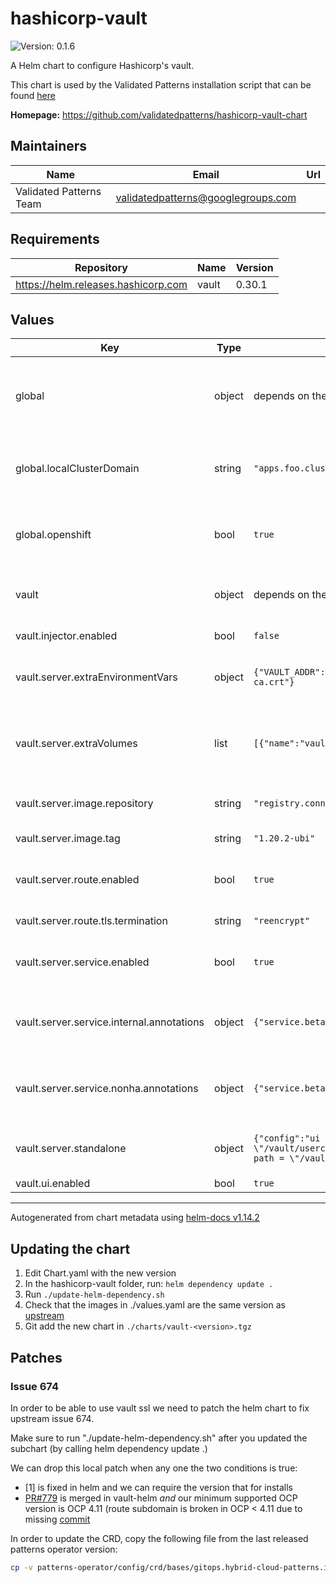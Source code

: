 # hashicorp-vault

![Version: 0.1.6](https://img.shields.io/badge/Version-0.1.6-informational?style=flat-square)

A Helm chart to configure Hashicorp's vault.

This chart is used by the Validated Patterns installation script that can be found [here](https://github.com/validatedpatterns/common/blob/main/scripts/pattern-util.sh)

**Homepage:** <https://github.com/validatedpatterns/hashicorp-vault-chart>

## Maintainers

| Name | Email | Url |
| ---- | ------ | --- |
| Validated Patterns Team | <validatedpatterns@googlegroups.com> |  |

## Requirements

| Repository | Name | Version |
|------------|------|---------|
| https://helm.releases.hashicorp.com | vault | 0.30.1 |

## Values

| Key | Type | Default | Description |
|-----|------|---------|-------------|
| global | object | depends on the individual settings | The global namespace containes some globally used variables used in patterns |
| global.localClusterDomain | string | `"apps.foo.cluster.com"` | The DNS entry for the cluster the chart is being rendered on with the apps. prefix |
| global.openshift | bool | `true` | Setting the enforces openshift templates for the vault chart |
| vault | object | depends on the individual settings | A number of settings passed down to the vault subchart |
| vault.injector.enabled | bool | `false` | Vault agent injection support |
| vault.server.extraEnvironmentVars | object | `{"VAULT_ADDR":"https://vault.vault.svc.cluster.local:8200","VAULT_CACERT":"/var/run/secrets/kubernetes.io/serviceaccount/service-ca.crt"}` | Additional environment variables injected in the vault pod |
| vault.server.extraVolumes | list | `[{"name":"vault-secret","type":"secret"}]` | Extra volumes that are automatically mounted in the vault pod under /vault/userconfig/<name> |
| vault.server.image.repository | string | `"registry.connect.redhat.com/hashicorp/vault"` | Where to fetch the vault images from |
| vault.server.image.tag | string | `"1.20.2-ubi"` | Tag to use for the vault image |
| vault.server.route.enabled | bool | `true` | Enable route support when exposing the vault |
| vault.server.route.tls.termination | string | `"reencrypt"` | Termination type of the vault route |
| vault.server.service.enabled | bool | `true` | Enables an associated k8s service when running the vault |
| vault.server.service.internal.annotations | object | `{"service.beta.openshift.io/serving-cert-secret-name":"vault-secret-internal"}` | Annotation to inject a secret called `vault-secret` to the internal service |
| vault.server.service.nonha.annotations | object | `{"service.beta.openshift.io/serving-cert-secret-name":"vault-secret"}` | Annotation to inject a secret called `vault-secret` to the nonha service |
| vault.server.standalone | object | `{"config":"ui = true\nlistener \"tcp\" {\n  address = \"[::]:8200\"\n  cluster_address = \"[::]:8201\"\n  tls_cert_file = \"/vault/userconfig/vault-secret/tls.crt\"\n  tls_key_file = \"/vault/userconfig/vault-secret/tls.key\"\n}\nstorage \"file\" {\n  path = \"/vault/data\"\n}\n"}` | Base configuration for the standalone vault server |
| vault.ui.enabled | bool | `true` | Vault UI support |

----------------------------------------------
Autogenerated from chart metadata using [helm-docs v1.14.2](https://github.com/norwoodj/helm-docs/releases/v1.14.2)

## Updating the chart

1. Edit Chart.yaml with the new version
2. In the hashicorp-vault folder, run: `helm dependency update .`
3. Run `./update-helm-dependency.sh`
4. Check that the images in ./values.yaml are the same version as [upstream](https://github.com/hashicorp/vault-helm/blob/main/values.openshift.yaml)
5. Git add the new chart in `./charts/vault-<version>.tgz`

## Patches

### Issue 674

In order to be able to use vault ssl we need to patch the helm chart to fix
upstream issue 674.

Make sure to run "./update-helm-dependency.sh" after you updated the subchart
(by calling helm dependency update .)

We can drop this local patch when any one the two conditions is true:

- [1] is fixed in helm and we can require the version that for installs
- [PR#779](https://github.com/hashicorp/vault-helm/pull/779) is merged in vault-helm *and* our minimum supported OCP version
  is OCP 4.11 (route subdomain is broken in OCP < 4.11 due to missing [commit](https://github.com/openshift/router/commit/6f730c7cae966f0ed8def50c81d1bf10fe9eb77b)

In order to update the CRD, copy the following file from the last released
patterns operator version:

```sh
cp -v patterns-operator/config/crd/bases/gitops.hybrid-cloud-patterns.io_patterns.yaml ./crds/
```

